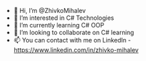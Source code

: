 - 👋 Hi, I’m @ZhivkoMihalev
- 👀 I’m interested in C# Technologies
- 🌱 I’m currently learning C# OOP
- 💞️ I’m looking to collaborate on C# learning
- 📫 You can contact with me on LinkedIn - https://www.linkedin.com/in/zhivko-mihalev

<!---
ZhivkoMihalev/ZhivkoMihalev is a ✨ special ✨ repository because its `README.md` (this file) appears on your GitHub profile.
You can click the Preview link to take a look at your changes.
--->
